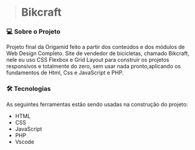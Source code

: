 ># Bikcraft
### 💻 Sobre o Projeto
Projeto final da Origamid feito a partir dos conteúdos e dos módulos de Web Design Completo. Site de vendedor de bicicletas, chamado Bikcraft, nele eu uso CSS Flexbox e Grid Layout para construir os projetos responsivos e totalmente do zero, sem usar nada pronto,aplicando os fundamentos de Html, Css e JavaScript e PHP.
### 🛠 Tecnologias 
As seguintes ferramentas estão sendo usadas na construção do projeto:

* HTML
* CSS
* JavaScript
* PHP
* Vscode


